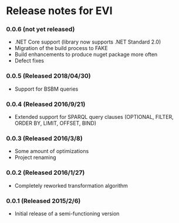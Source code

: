 # Release notes for EVI

### 0.0.6 (not yet released)
* .NET Core support (library now supports .NET Standard 2.0)
* Migration of the build process to FAKE
* Build enhancements to produce nuget package more often
* Defect fixes

### 0.0.5 (Released 2018/04/30)
* Support for BSBM queries

### 0.0.4 (Released 2016/9/21)
* Extended support for SPARQL query clauses (OPTIONAL, FILTER, ORDER BY, LIMIT, OFFSET, BIND)

### 0.0.3 (Released 2016/3/8)
* Some amount of optimizations
* Project renaming

### 0.0.2 (Released 2016/1/27)
* Completely reworked transformation algorithm

### 0.0.1 (Released 2015/2/6)
* Initial release of a semi-functioning version

